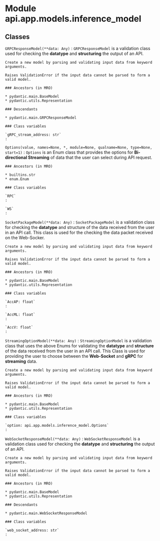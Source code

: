 Module api.app.models.inference_model
=====================================

Classes
-------

`GRPCResponseModel(**data: Any)`
:   `GRPCResponseModel` is a validation class used for checking the **datatype** and **structuring** the output
of an API.

    Create a new model by parsing and validating input data from keyword arguments.
    
    Raises ValidationError if the input data cannot be parsed to form a valid model.

    ### Ancestors (in MRO)

    * pydantic.main.BaseModel
    * pydantic.utils.Representation

    ### Descendants

    * pydantic.main.GRPCResponseModel

    ### Class variables

    `gRPC_stream_address: str`
    :

`Options(value, names=None, *, module=None, qualname=None, type=None, start=1)`
:   `Options` is an Enum class that provides the options for **Bi-directional Streaming** of data that the user
can select during API request.

    ### Ancestors (in MRO)

    * builtins.str
    * enum.Enum

    ### Class variables

    `RPC`
    :

    `WS`
    :

`SocketPackageModel(**data: Any)`
:   `SocketPackageModel` is a validation class for checking the **datatype** and structure of the data received from
the user in an API call. This class is used for the checking the data packet received on the Web-Socker.

    Create a new model by parsing and validating input data from keyword arguments.
    
    Raises ValidationError if the input data cannot be parsed to form a valid model.

    ### Ancestors (in MRO)

    * pydantic.main.BaseModel
    * pydantic.utils.Representation

    ### Class variables

    `AccAP: float`
    :

    `AccML: float`
    :

    `AccV: float`
    :

`StreamingOptionModel(**data: Any)`
:   `StreamingOptionModel` is a validation class that uses the above Enums for validating the **datatype**
and **structure** of the data received from the user in an API call. This Class is used for providing the
user to choose between the **Web-Socket** and **gRPC** for **streaming** data.

    Create a new model by parsing and validating input data from keyword arguments.
    
    Raises ValidationError if the input data cannot be parsed to form a valid model.

    ### Ancestors (in MRO)

    * pydantic.main.BaseModel
    * pydantic.utils.Representation

    ### Class variables

    `option: api.app.models.inference_model.Options`
    :

`WebSocketResponseModel(**data: Any)`
:   `WebSocketResponseModel` is a validation class used for checking the **datatype** and **structuring** the
output of an API.

    Create a new model by parsing and validating input data from keyword arguments.
    
    Raises ValidationError if the input data cannot be parsed to form a valid model.

    ### Ancestors (in MRO)

    * pydantic.main.BaseModel
    * pydantic.utils.Representation

    ### Descendants

    * pydantic.main.WebSocketResponseModel

    ### Class variables

    `web_socket_address: str`
    :